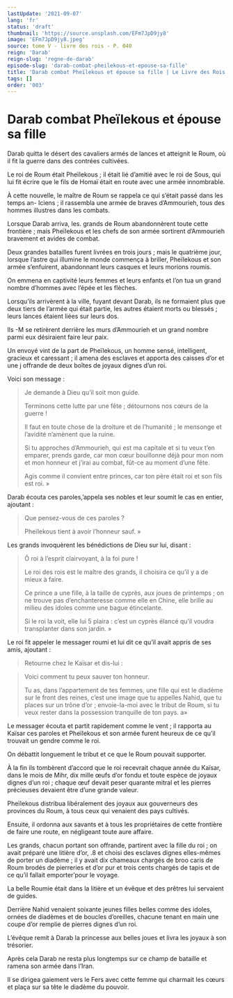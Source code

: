 ```yaml
---
lastUpdate: '2021-09-07'
lang: 'fr'
status: 'draft'
thumbnail: 'https://source.unsplash.com/EFm7JpD9jy8'
image: 'EFm7JpD9jy8.jpeg'
source: tome V - livre des rois - P. 040
reign: 'Darab'
reign-slug: 'regne-de-darab'
episode-slug: 'darab-combat-pheilekous-et-epouse-sa-fille'
title: 'Darab combat Pheïlekous et épouse sa fille | Le Livre des Rois | Shâhnâmeh'
tags: []
order: '003'
---
```


<!-- LTeX: language=fr -->

# Darab combat Pheïlekous et épouse sa fille

Darab quitta le désert des cavaliers armés de lances et atteignit le Roum, où il fit la guerre dans des contrées cultivées.

Le roi de Roum était Pheïlekous ; il était lié d’amitié avec le roi de Sous, qui lui fit écrire que le fils de Homaï était en route avec une armée innombrable.

À cette nouvelle, le maître de Roum se rappela ce qui s’était passé dans les temps an-
Iciens ; il rassembla une armée de braves d’Ammourieh, tous des hommes illustres dans les combats.

Lorsque Darab arriva, les. grands de Roum abandonnèrent toute cette frontière ; mais Pheïlekous et les chefs de son armée sortirent d’Ammourieh bravement et avides de combat.

Deux grandes batailles furent livrées en trois jours ; mais le quatrième jour, lorsque l’astre qui illumine le monde commença à briller, Pheïlekous et son armée s’enfuirent, abandonnant leurs casques et leurs morions roumis.

On emmena en captivité leurs femmes et leurs enfants et l’on tua un grand nombre d’hommes avec l’épée et les flèches.

Lorsqu’ils arrivèrent à la ville, fuyant devant Darab, ils ne formaient plus que deux tiers de l’armée qui était partie, les autres étaient morts ou blessés ; leurs lances étaient liées sur leurs dos.

Ils
-M se retirèrent derrière les murs d’Ammourieh et un grand nombre parmi eux désiraient faire leur paix.

Un envoyé vint de la part de Pheïlekous, un homme sensé, intelligent, gracieux et caressant ; il amena des esclaves et apporta des caisses d’or et une j offrande de deux boîtes de joyaux dignes d’un roi.

Voici son message :

> Je demande à Dieu qu’il soit mon guide.
>
> Terminons cette lutte par une fête ; détournons nos cœurs de la guerre !
>
> Il faut en toute chose de la droiture et de l’humanité ; le mensonge et l’avidité n’amènent que la ruine.
>
> Si tu approches d’Ammourieh, qui est ma capitale et si tu veux t’en emparer, prends garde, car mon cœur bouillonne déjà pour mon nom et mon honneur et j’irai au combat, fût-ce au moment d’une fête.
>
> Agis comme il convient entre princes, car ton père était roi et son fils est roi. »

Darab écouta ces paroles,’appela ses nobles et leur soumit le cas en entier, ajoutant :

> Que pensez-vous de ces paroles ?
>
> Pheïlekous tient à avoir l’honneur sauf. »

Les grands invoquèrent les bénédictions de Dieu sur lui, disant :

> Ô roi à l’esprit clairvoyant, à la foi pure !
>
> Le roi des rois est le maître des grands, il choisira ce qu’il y a de mieux à faire.
>
> Ce prince a une fille, à la taille de cyprès, aux joues de printemps ; on ne trouve pas d’enchanteresse comme elle en Chine, elle brille au milieu des idoles comme une bague étincelante.
>
> Si le roi la voit, elle lui
5 plaira : c’est un cyprès élancé qu’il voudra transplanter dans son jardin. »

Le roi fit appeler le messager roumi et lui dit ce qu’il avait appris de ses amis, ajoutant :

> Retourne chez le Kaïsar et dis-lui :

> Voici comment tu peux sauver ton honneur.
>
> Tu as, dans l’appartement de tes femmes, une fille qui est le diadème sur le front des reines, c’est une image que tu appelles Nahid, que tu places sur un trône d’or ; envoie-la-moi avec le tribut de Roum, si tu veux rester dans la possession tranquille de ton pays. a»

Le messager écouta et partit rapidement comme le vent ; il rapporta au Kaïsar ces paroles et Pheïlekous et son armée furent heureux de ce qu’il trouvait un gendre comme le roi.

On débattit longuement le tribut et ce que le Roum pouvait supporter.

À la fin ils tombèrent d’accord que le roi recevrait chaque année du Kaïsar, dans le mois de Mihr, dix mille œufs d’or fondu et toute espèce de joyaux dignes d’un roi ; chaque œuf devait peser quarante mitral et les pierres précieuses devaient être d’une grande valeur.

Pheïlekous distribua libéralement des joyaux aux gouverneurs des provinces du Roum, à tous ceux qui venaient des pays cultivés.

Ensuite, il ordonna aux savants et à tous les propriétaires de cette frontière de faire une route, en négligeant toute aure affaire.

Les grands, chacun portant son offrande, partirent avec la fille du roi ; on avait préparé une litière d’or, .8 et choisi des esclaves dignes elles-mêmes de porter un diadème ; il y avait dix chameaux chargés de broo caris de Roum brodés de pierreries et d’or pur et trois cents chargés de tapis et de ce qu’il fallait emporter’pour le voyage.

La belle Roumie était dans la litière et un évêque et des prêtres lui servaient de guides.

Derrière Nahid venaient soixante jeunes filles belles comme des idoles, ornées de diadèmes et de boucles d’oreilles, chacune tenant en main une coupe d’or remplie de pierres dignes d’un roi.

L’évêque remit à Darab la princesse aux belles joues et livra les joyaux à son trésorier.

Après cela Darab ne resta plus longtemps sur ce champ de bataille et ramena son armée dans l’Iran.

Il se dirigea gaiement vers le Fers avec cette femme qui charmait les cœurs et plaça sur sa tête le diadème du pouvoir.
